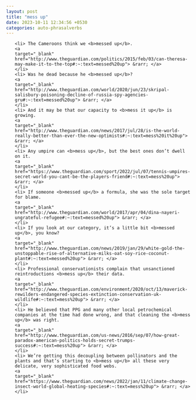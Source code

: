 ```yaml
---
layout: post
title: "mess up"
date: 2023-10-11 12:34:56 +0530
categories: auto-phrasalverbs
---
```

<ol>

    <li> The Cameroons think we <b>messed up</b>.
    <a 
    target="_blank" 
    href="http://www.theguardian.com/politics/2015/feb/03/can-theresa-may-make-it-to-the-top#:~:text=messed%20up"> &rarr; </a>
    </li>
    <li> Was he dead because he <b>messed up</b>?
    <a 
    target="_blank" 
    href="http://www.theguardian.com/world/2020/jun/23/skripal-salisbury-poisoning-decline-of-russia-spy-agencies-gru#:~:text=messed%20up"> &rarr; </a>
    </li>
    <li> And it may be that our capacity to <b>mess it up</b> is growing.
    <a 
    target="_blank" 
    href="http://www.theguardian.com/news/2017/jul/28/is-the-world-really-better-than-ever-the-new-optimists#:~:text=mess%20it%20up"> &rarr; </a>
    </li>
    <li> Any umpire can <b>mess up</b>, but the best ones don’t dwell on it.
    <a 
    target="_blank" 
    href="https://www.theguardian.com/sport/2022/jul/07/tennis-umpires-secret-world-you-cant-be-the-players-friend#:~:text=mess%20up"> &rarr; </a>
    </li>
    <li> If someone <b>messed up</b> a formula, she was the sole target for blame.
    <a 
    target="_blank" 
    href="http://www.theguardian.com/world/2017/apr/04/dina-nayeri-ungrateful-refugee#:~:text=messed%20up"> &rarr; </a>
    </li>
    <li> If you look at our category, it’s a little bit <b>messed up</b>, you know?
    <a 
    target="_blank" 
    href="http://www.theguardian.com/news/2019/jan/29/white-gold-the-unstoppable-rise-of-alternative-milks-oat-soy-rice-coconut-plant#:~:text=messed%20up"> &rarr; </a>
    </li>
    <li> Professional conservationists complain that unsanctioned reintroductions <b>mess up</b> their data.
    <a 
    target="_blank" 
    href="http://www.theguardian.com/environment/2020/oct/13/maverick-rewilders-endangered-species-extinction-conservation-uk-wildlife#:~:text=mess%20up"> &rarr; </a>
    </li>
    <li> He believed that PPG and many other local petrochemical companies at the time had done wrong, and that cleaning the <b>mess up</b> was right.
    <a 
    target="_blank" 
    href="http://www.theguardian.com/us-news/2016/sep/07/how-great-paradox-american-politics-holds-secret-trumps-success#:~:text=mess%20up"> &rarr; </a>
    </li>
    <li> We’re getting this decoupling between pollinators and the plants and that’s starting to <b>mess up</b> all these very delicate, very sophisticated food webs.
    <a 
    target="_blank" 
    href="https://www.theguardian.com/news/2022/jan/11/climate-change-insect-world-global-heating-species#:~:text=mess%20up"> &rarr; </a>
    </li>